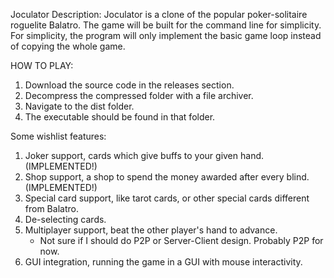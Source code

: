 Joculator Description:
Joculator is a clone of the popular poker-solitaire roguelite Balatro. The game will be built for the command line for simplicity. 
For simplicity, the program will only implement the basic game loop instead of copying the whole game.

HOW TO PLAY:
1. Download the source code in the releases section.
2. Decompress the compressed folder with a file archiver.
3. Navigate to the dist folder.
4. The executable should be found in that folder.
   
Some wishlist features:
1. Joker support, cards which give buffs to your given hand. (IMPLEMENTED!)
2. Shop support, a shop to spend the money awarded after every blind. (IMPLEMENTED!)
3. Special card support, like tarot cards, or other special cards different from Balatro.
4. De-selecting cards.
5. Multiplayer support, beat the other player's hand to advance.
   - Not sure if I should do P2P or Server-Client design. Probably P2P for now.
6. GUI integration, running the game in a GUI with mouse interactivity.
